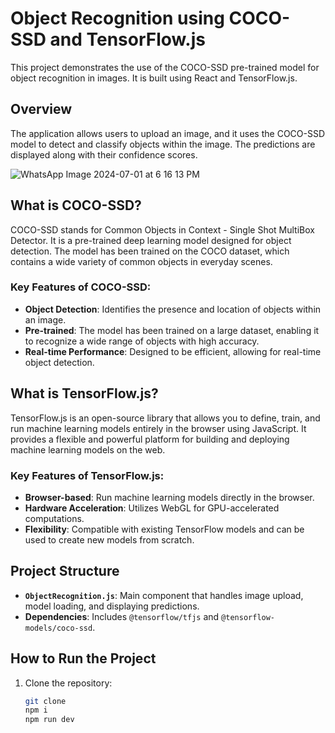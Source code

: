 # Object Recognition using COCO-SSD and TensorFlow.js

This project demonstrates the use of the COCO-SSD pre-trained model for object recognition in images. It is built using React and TensorFlow.js.

## Overview

The application allows users to upload an image, and it uses the COCO-SSD model to detect and classify objects within the image. The predictions are displayed along with their confidence scores.

![WhatsApp Image 2024-07-01 at 6 16 13 PM](https://github.com/Akshat2Jain/Object_Detection_CocoSsd_TensorflowJs/assets/101265586/ee55ad78-7fc0-4e86-9012-3075dbbff8a6)

## What is COCO-SSD?

COCO-SSD stands for Common Objects in Context - Single Shot MultiBox Detector. It is a pre-trained deep learning model designed for object detection. The model has been trained on the COCO dataset, which contains a wide variety of common objects in everyday scenes.

### Key Features of COCO-SSD:
- **Object Detection**: Identifies the presence and location of objects within an image.
- **Pre-trained**: The model has been trained on a large dataset, enabling it to recognize a wide range of objects with high accuracy.
- **Real-time Performance**: Designed to be efficient, allowing for real-time object detection.

## What is TensorFlow.js?

TensorFlow.js is an open-source library that allows you to define, train, and run machine learning models entirely in the browser using JavaScript. It provides a flexible and powerful platform for building and deploying machine learning models on the web.

### Key Features of TensorFlow.js:
- **Browser-based**: Run machine learning models directly in the browser.
- **Hardware Acceleration**: Utilizes WebGL for GPU-accelerated computations.
- **Flexibility**: Compatible with existing TensorFlow models and can be used to create new models from scratch.

## Project Structure

- **`ObjectRecognition.js`**: Main component that handles image upload, model loading, and displaying predictions.
- **Dependencies**: Includes `@tensorflow/tfjs` and `@tensorflow-models/coco-ssd`.

## How to Run the Project

1. Clone the repository:
   ```bash
   git clone 
   npm i
   npm run dev
